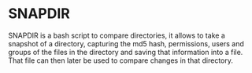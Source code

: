 # SNAPDIR

SNAPDIR is a bash script to compare directories, it allows to take a snapshot of a directory, capturing the md5 hash, permissions, users and groups of the files in the directory and saving that information into a file. That file can then later be used to compare changes in that directory.

                                                                                                                                                                                                                   
                                                                                                                                                 
                                                                                                  
                                                                                                                                                 
                                                                                                                                                 
                                                                                                                                                 
                                                                                                                                                 
                                                                                                                                  
